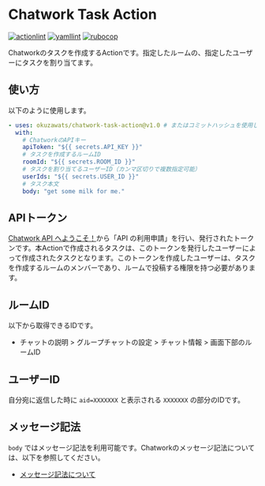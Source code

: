 # Chatwork Task Action

[![actionlint](https://github.com/okuzawats/chatwork-task-action/actions/workflows/actionlint.yml/badge.svg)](https://github.com/okuzawats/chatwork-task-action/actions/workflows/actionlint.yml)
[![yamllint](https://github.com/okuzawats/chatwork-task-action/actions/workflows/yamllint.yml/badge.svg)](https://github.com/okuzawats/chatwork-task-action/actions/workflows/yamllint.yml)
[![rubocop](https://github.com/okuzawats/chatwork-task-action/actions/workflows/rubocop.yml/badge.svg)](https://github.com/okuzawats/chatwork-task-action/actions/workflows/rubocop.yml)

Chatworkのタスクを作成するActionです。指定したルームの、指定したユーザーにタスクを割り当てます。

## 使い方

以下のように使用します。

```yml
- uses: okuzawats/chatwork-task-action@v1.0 # またはコミットハッシュを使用してください。
  with:
    # ChatworkのAPIキー
    apiToken: "${{ secrets.API_KEY }}"
    # タスクを作成するルームID
    roomId: "${{ secrets.ROOM_ID }}"
    # タスクを割り当てるユーザーID（カンマ区切りで複数指定可能）
    userIds: "${{ secrets.USER_ID }}"
    # タスク本文
    body: "get some milk for me."
```

## APIトークン

[Chatwork API へようこそ！](https://developer.chatwork.com/docs)から「API の利用申請」を行い、発行されたトークンです。本Actionで作成されるタスクは、このトークンを発行したユーザーによって作成されたタスクとなります。このトークンを作成したユーザーは、タスクを作成するルームのメンバーであり、ルームで投稿する権限を持つ必要があります。

## ルームID

以下から取得できるIDです。

- チャットの説明 > グループチャットの設定 > チャット情報 > 画面下部のルームID

## ユーザーID

自分宛に返信した時に `aid=XXXXXXX` と表示される `XXXXXXX` の部分のIDです。

## メッセージ記法

`body` ではメッセージ記法を利用可能です。Chatworkのメッセージ記法については、以下を参照してください。

- [メッセージ記法について](https://developer.chatwork.com/docs/message-notation)

